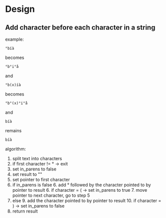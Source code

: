# Design

## Add character before each character in a string

example: 

```
°bíà
```

becomes

```
°b°i°́à
```

and 

```
°b(x)íà
```

becomes

```
°b°(x)°i°́à
```

and 

```
bíà
```

remains

```
bíà
```

algorithm:

1. split text into characters
2. if first character != ° -> exit
3. set in_parens to false
4. set result to ""
5. set pointer to first character
5. if in_parens is false
   6. add ° followed by the character pointed to by pointer to result 
   6. if character = ( -> set in_parens to true
   7. move pointer to next character, go to step 5 
8. else
   9. add the character pointed to by pointer to result
   10. if character = ) -> set in_parens to false
11. return result
